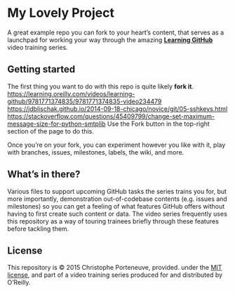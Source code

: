 My Lovely Project
=================

A great example repo you can fork to your heart’s content, that serves as a launchpad for working your way through the amazing **[Learning GitHub](http://shop.oreilly.com/category/videos/programming.do)** video training series.

## Getting started

The first thing you want to do with this repo is quite likely **fork it**.
https://learning.oreilly.com/videos/learning-github/9781771374835/9781771374835-video234479
https://jdblischak.github.io/2014-09-18-chicago/novice/git/05-sshkeys.html
https://stackoverflow.com/questions/45409799/change-set-maximum-message-size-for-python-smtplib
Use the Fork button in the top-right section of the page to do this.

Once you’re on your fork, you can experiment however you like with it, play with branches, issues, milestones, labels, the wiki, and more.

## What’s in there?

Various files to support upcoming GitHub tasks the series trains you for, but more importantly, demonstration out-of-codebase contents (e.g. issues and milestones) so you can get a feeling of what features GitHub offers without having to first create such content or data.  The video series frequently uses this repository as a way of touring trainees briefly through these features before tackling them.

## License

This repository is © 2015 Christophe Porteneuve, provided. under the [MIT license](LICENSE), and part of a video training series produced for and distributed by O’Reilly.
